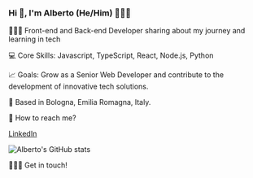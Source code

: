 ### Hi 👋, I'm Alberto (He/Him) 🧑🏻‍💻

🧑🏻‍💻 Front-end and Back-end Developer sharing about my journey and learning in tech

💻 Core Skills: Javascript, TypeScript, React, Node.js, Python

📈 Goals: Grow as a Senior Web Developer and contribute to the development of innovative tech solutions.

📍 Based in Bologna, Emilia Romagna, Italy.

🔗 How to reach me?

[LinkedIn](https://www.linkedin.com/in/albertocavazzini)

![Alberto's GitHub stats](https://github-readme-stats.vercel.app/api?username=alberto-cavazzini&count_private=true&show_icons=true&hide_rank=false)

🙋🏻‍♂️ Get in touch!
